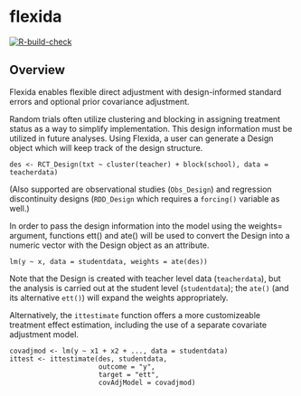 # flexida

[![R-build-check](https://github.com/benbhansen-stats/flexida/actions/workflows/r.yml/badge.svg)](https://github.com/benbhansen-stats/flexida/actions/workflows/r.yml)

## Overview

Flexida enables flexible direct adjustment with design-informed standard errors
and optional prior covariance adjustment.

Random trials often utilize clustering and blocking in assigning treatment
status as a way to simplify implementation. This design information must be
utilized in future analyses. Using Flexida, a user can generate a Design object
which will keep track of the design structure.

    des <- RCT_Design(txt ~ cluster(teacher) + block(school), data = teacherdata)

(Also supported are observational studies (`Obs_Design`) and regression
discontinuity designs (`RDD_Design` which requires a `forcing()` variable as
well.)

In order to pass the design information into the model using the weights=
argument, functions ett() and ate() will be used to convert the Design into a
numeric vector with the Design object as an attribute.

    lm(y ~ x, data = studentdata, weights = ate(des))

Note that the Design is created with teacher level data (`teacherdata`), but the
analysis is carried out at the student level (`studentdata`); the `ate()` (and
its alternative `ett()`) will expand the weights appropriately.

Alternatively, the `ittestimate` function offers a more customizeable treatment
effect estimation, including the use of a separate covariate adjustment model.

    covadjmod <- lm(y ~ x1 + x2 + ..., data = studentdata)
    ittest <- ittestimate(des, studentdata,
                          outcome = "y",
                          target = "ett",
                          covAdjModel = covadjmod)

